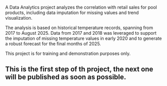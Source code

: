 A Data Analytics project analyzes the correlation with retail sales for pool products, including data imputation for missing values and trend visualization.

The analysis is based on historical temperature records, spanning from 2017 to August 2025. Data from 2017 and 2018 was leveraged to support the imputation of missing temperature values in early 2020 and to generate a robust forecast for the final months of 2025.

This project is for training and demonstration purposes only.

## This is the first step of th project, the next one will be published as soon as possible.
